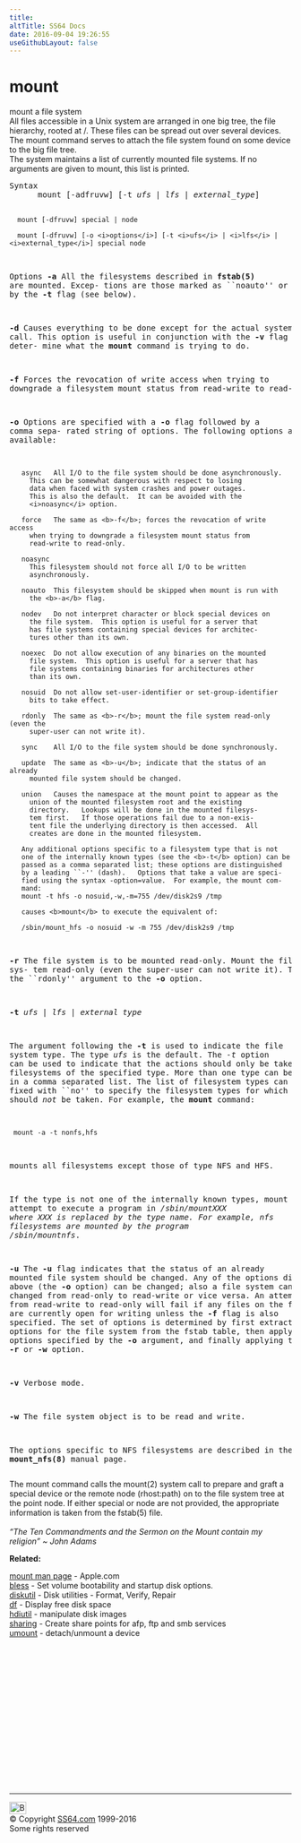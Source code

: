 ```yaml
---
title:
altTitle: SS64 Docs
date: 2016-09-04 19:26:55
useGithubLayout: false
---
```

<!-- #BeginLibraryItem "/Library/head_osx.lbi" --><!-- #EndLibraryItem --><h1>mount</h1> 
<p>mount a file system<span class="body"><br>
  All files accessible in a Unix system are arranged in one big tree, the file 
  hierarchy, rooted at /. These files can be spread out over several devices. 
  The mount command serves to attach the file system found on some device to the 
  big file tree.</span><br>
  The system maintains a list of currently mounted file systems. If no arguments 
are given to mount, this list is printed. </p>
<pre>Syntax
      mount [-adfruvw] [-t <i>ufs</i> | <i>lfs</i> | <i>external_type</i>]

      mount [-dfruvw] special | node

      mount [-dfruvw] [-o <i>options</i>] [-t <i>ufs</i> | <i>lfs</i> | <i>external_type</i>] special node

Options
   <b>-a</b>  All the filesystems described in <b>fstab(5)</b> are mounted.  Excep-
  tions are those marked as ``noauto'' or are excluded by the <b>-t</b>
        flag (see below).
     

  <b>-d</b>  Causes everything to be done except for the actual system call.
  This option is useful in conjunction with the <b>-v</b> flag to deter-
  mine what the <b>mount</b> command is trying to do.

  <b>-f</b>  Forces the revocation of write access when trying to downgrade a
  filesystem mount status from read-write to read-only.

  <b>-o</b>  Options are specified with a <b>-o</b> flag followed by a comma sepa-
  rated string of options.  The following options are available:

       async   All I/O to the file system should be done asynchronously.
         This can be somewhat dangerous with respect to losing
         data when faced with system crashes and power outages.
         This is also the default.  It can be avoided with the
         <i>noasync</i> option.

       force   The same as <b>-f</b>; forces the revocation of write access
         when trying to downgrade a filesystem mount status from
         read-write to read-only.

       noasync
         This filesystem should not force all I/O to be written
         asynchronously.

       noauto  This filesystem should be skipped when mount is run with
         the <b>-a</b> flag.

       nodev   Do not interpret character or block special devices on
         the file system.  This option is useful for a server that
         has file systems containing special devices for architec-
         tures other than its own.

       noexec  Do not allow execution of any binaries on the mounted
         file system.  This option is useful for a server that has
         file systems containing binaries for architectures other
         than its own.

       nosuid  Do not allow set-user-identifier or set-group-identifier
         bits to take effect.

       rdonly  The same as <b>-r</b>; mount the file system read-only (even the
         super-user can not write it).

       sync    All I/O to the file system should be done synchronously.

       update  The same as <b>-u</b>; indicate that the status of an already
         mounted file system should be changed.

       union   Causes the namespace at the mount point to appear as the
         union of the mounted filesystem root and the existing
         directory.   Lookups will be done in the mounted filesys-
         tem first.   If those operations fail due to a non-exis-
         tent file the underlying directory is then accessed.  All
         creates are done in the mounted filesystem.

       Any additional options specific to a filesystem type that is not
       one of the internally known types (see the <b>-t</b> option) can be
       passed as a comma separated list; these options are distinguished
       by a leading ``-'' (dash).   Options that take a value are speci-
       fied using the syntax -option=value.  For example, the mount com-
       mand:
       mount -t hfs -o nosuid,-w,-m=755 /dev/disk2s9 /tmp

       causes <b>mount</b> to execute the equivalent of:

       /sbin/mount_hfs -o nosuid -w -m 755 /dev/disk2s9 /tmp

  <b>-r</b>  The file system is to be mounted read-only.  Mount the file sys-
  tem read-only (even the super-user can not write it).  The same
  as the ``rdonly'' argument to the <b>-o</b> option.

  <b>-t</b> <i>ufs</i> | <i>lfs</i> | <i>external</i> <i>type</i>

  The argument following the <b>-t</b> is used to indicate the file system
  type.  The type <i>ufs</i> is the default.  The <i>-t</i> option can be used to
  indicate that the actions should only be taken on filesystems of
  the specified type.  More than one type can be specified in a
  comma separated list.  The list of filesystem types can be pre-
  fixed with ``no'' to specify the filesystem types for which
  action should <i>not</i> be taken.  For example, the <b>mount</b> command:

     mount -a -t nonfs,hfs

  mounts all filesystems except those of type NFS and HFS.

  If the type is not one of the internally known types, mount will
  attempt to execute a program in <i>/sbin/mount</i><b>_</b><i>XXX</i> where <i>XXX</i> is
  replaced by the type name.   For example, nfs filesystems are
  mounted by the program <i>/sbin/mount</i><b>_</b><i>nfs</i>.

  <b>-u</b>  The <b>-u</b> flag indicates that the status of an already mounted file
  system should be changed.  Any of the options discussed above
  (the <b>-o</b> option) can be changed; also a file system can be changed
  from read-only to read-write or vice versa.  An attempt to change
  from read-write to read-only will fail if any files on the
  filesystem are currently open for writing unless the <b>-f</b> flag is
  also specified.  The set of options is determined by first
  extracting the options for the file system from the fstab table,
  then applying any options specified by the <b>-o</b> argument, and
  finally applying the <b>-r</b> or <b>-w</b> option.

  <b>-v</b>  Verbose mode.

  <b>-w</b>  The file system object is to be read and write.

  The options specific to NFS filesystems are described in the
  <b>mount_nfs(8)</b> manual page.</pre>
<p>The mount command calls the mount(2) system call to prepare and graft a special device or the remote node (rhost:path) on to the file system tree at the point node. If either <span class="code">special</span> or <span class="code">node</span> are not 
provided, the appropriate information is taken from the fstab(5) file.<b><br><br>
</b><i class="quote">“The Ten Commandments and the Sermon on the Mount contain my religion” ~ John Adams</i></p>
<p><b>Related:</b></p>
<p><a href="https://developer.apple.com/legacy/library/documentation/Darwin/Reference/ManPages/man8/mount.8.html">mount man page</a> - Apple.com<br>
<a href="bless.html">  bless</a> - Set volume bootability and startup disk options.<br>
<a href="diskutil.html">diskutil</a> - Disk utilities - Format, Verify, Repair<br>
<a href="df.html">df</a> - Display free disk space<br>
<a href="hdiutil.html">hdiutil</a> - manipulate disk images<br>
<a href="sharing.html">sharing</a> - Create share points for afp, ftp and smb services<br>
<a href="umount.html"><span class="body">umount</span></a><span class="body"> - detach/u</span>nmount a device</p><!-- #BeginLibraryItem "/Library/foot_osx.lbi" --><p>
<!-- OSX300 -->
<ins class="adsbygoogle" style="display:inline-block;width:300px;height:250px" data-ad-client="ca-pub-6140977852749469" data-ad-slot="1823340303"></ins>
<script>
(adsbygoogle = window.adsbygoogle || []).push({});
</script></p>
<hr>
<div id="bl" class="footer"><a href="mount.html#"><img src="../images/top.png" width="30" height="22" alt="Back to the Top"></a></div>
<div id="br" class="footer, tagline">© Copyright <a href="http://ss64.com/">SS64.com</a> 1999-2016<br>
Some rights reserved</div><!-- #EndLibraryItem -->
